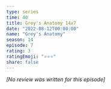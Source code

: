 ```yaml
---
type: series
time: 40
title: Grey's Anatomy 14x7
date: "2022-08-12T00:00:00"
name: "Grey's Anatomy"
season: 14
episode: 7
rating: 3
ratingEmoji: "⭐️⭐️⭐️"
share: false
---
```


_[No review was written for this episode]_
